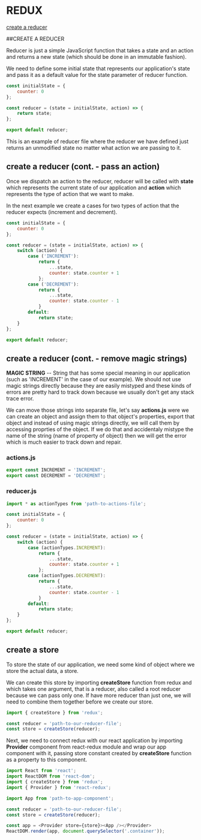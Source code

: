 # REDUX 

[create a reducer](##create-a-reducer)

##CREATE A REDUCER

Reducer is just a simple JavaScript function that takes a state and an action and returns a new state (which should be done in an immutable fashion).

We need to define some initial state that represents our application's state and pass it as a default value for the state parameter of reducer function.

```javascript
const initialState = {
    counter: 0
};

const reducer = (state = initialState, action) => {
    return state;
};

export default reducer;
```

This is an example of reducer file where the reducer we have defined just returns an unmodified state no matter what action we are passing to it.

## create a reducer (cont. - pass an action)

Once we dispatch an action to the reducer, reducer will be called with __state__ which represents the current state of our application and __action__ which represents the type of action that we want to make.

In the next example we create a cases for two types of action that the reducer expects (increment and decrement).

```javascript
const initialState = {
    counter: 0
};

const reducer = (state = initialState, action) => {
    switch (action) {
        case ('INCREMENT'): 
            return {
                ...state,
                counter: state.counter + 1
            };
        case ('DECREMENT'):
            return {
                ...state,
                counter: state.counter - 1
            }
        default: 
            return state;
    }
};

export default reducer;
```

## create a reducer (cont. - remove magic strings)

__MAGIC STRING__ -- String that has some special meaning in our application (such as 'INCREMENT' in the case of our example). We should not use magic strings directly because they are easily mistyped and these kinds of errors are pretty hard to track down because we usually don't get any stack trace error.  

We can move those strings into separate file, let's say __actions.js__ were we can create an object and assign them to that object's properties, export that object and instead of using magic strings directly, we will call them by accessing proprties of the object. If we do that and accidentaly mistype the name of the string (name of property of object) then we will get the error which is much easier to track down and repair.

### actions.js 

```javascript
export const INCREMENT = 'INCREMENT';
export const DECREMENT = 'DECREMENT';
```

### reducer.js

```javascript
import * as actionTypes from 'path-to-actions-file';

const initialState = {
    counter: 0
};

const reducer = (state = initialState, action) => {
    switch (action) {
        case (actionTypes.INCREMENT): 
            return {
                ...state,
                counter: state.counter + 1
            };
        case (actionTypes.DECREMENT):
            return {
                ...state,
                counter: state.counter - 1
            }
        default: 
            return state;
    }
};

export default reducer;
```

## create a store

To store the state of our application, we need some kind of object where we store the actual data, a store.

We can create this store by importing __createStore__ function from redux and which takes one argument, that is a reducer, also called a root reducer because we can pass only one. If have more reducer than just one, we will need to combine them together before we create our store.

```javascript
import { createStore } from 'redux';

const reducer = 'path-to-our-reducer-file';
const store = createStore(reducer);
```

Next, we need to connect redux with our react application by importing __Provider__ component from react-redux module and wrap our app component with it, passing store constant created by __createStore__ function as a property to this component.

```javascript
import React from 'react';
import ReactDOM from 'react-dom';
import { createStore } from 'redux';
import { Provider } from 'react-redux';

import App from 'path-to-app-component';

const reducer = 'path-to-our-reducer-file';
const store = createStore(reducer);

const app = <Provider store={store}><App /></Provider>
ReactDOM.render(app, document.querySelector('.container'));
```



